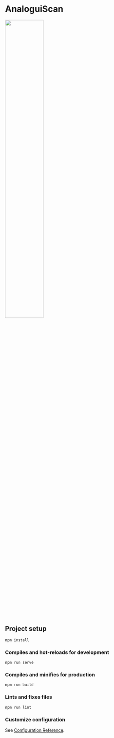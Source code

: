 # AnaloguiScan

[<img src="https://i.ytimg.com/vi/Hc79sDi3f0U/maxresdefault.jpg" width="50%">]([https://www.youtube.com/watch?v=Hc79sDi3f0U](https://drive.google.com/file/d/1oI-5B9OH_Ed3pxHjIWTD6Yk3jCs9Sr8d/view?usp=sharing) "Now in Android: 55")
## Project setup

```
npm install
```

### Compiles and hot-reloads for development

```
npm run serve
```

### Compiles and minifies for production

```
npm run build
```

### Lints and fixes files

```
npm run lint
```

### Customize configuration

See [Configuration Reference](https://cli.vuejs.org/config/).
